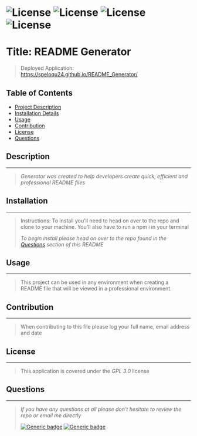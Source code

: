 # ![License](https://img.shields.io/badge/license-GPL%203.0-green.svg) ![License](https://img.shields.io/badge/license-MIT-green.svg) ![License](https://img.shields.io/badge/license-Apache2.0-green.svg) ![License](https://img.shields.io/badge/license-BSD-green.svg)

# Title: README Generator

> Deployed Application: https://speloqu24.github.io/README_Generator/

## Table of Contents

- [Project Description](#description)
- [Installation Details](#installation)
- [Usage](#usage)
- [Contribution](#contribution)
- [License](#license)
- [Questions](#questions)

## Description

---

> _Generator was created to help developers create quick, efficient and professional README files_

## Installation

---

> Instructions: To install you'll need to head on over to the repo and clone to your machine. You'll also have to run a npm i in your terminal
>
> _To begin install please head on over to the repo found in the [Questions](#questions) section of this README_

## Usage

---

> This project can be used in any environment when creating a README file that will be viewed in a professional environment.

## Contribution

---

> When contributing to this file please log your full name, email address and date

## License

---

> This application is covered under the _GPL 3.0_ license

## Questions

---

> _If you have any questions at all please don't hesitate to review the repo or email me directly_
>
> [![Generic badge](https://img.shields.io/badge/Github-dodgerblue.svg)](https://github.com/speloqu24) [![Generic badge](https://img.shields.io/badge/Email-dodgerblue.svg)](mailto:speloqu24@gmail.com)
